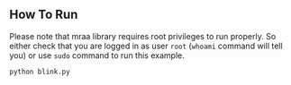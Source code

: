 ## How To Run

Please note that mraa library requires root privileges to run properly. So either
check that you are logged in as user `root` (`whoami` command will tell you)
or use `sudo` command to run this example.

```
python blink.py
```
